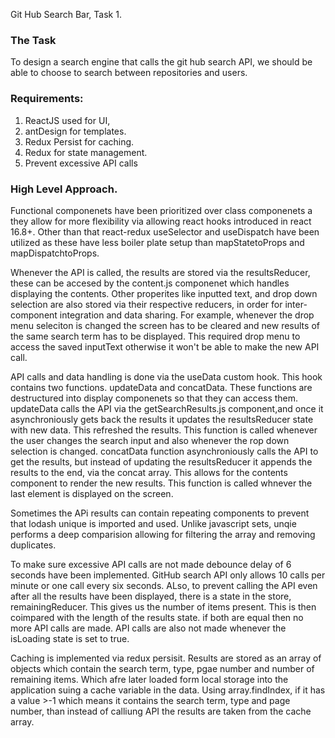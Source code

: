 Git Hub Search Bar, Task 1.


### The Task
To design a search engine that calls the git hub search API, we should be able to choose to search between repositories and users.

### Requirements:
1. ReactJS used for UI,
2. antDesign for templates.
3. Redux Persist for caching.
4. Redux for state management.
5. Prevent excessive API calls

### High Level Approach.
Functional componenets have been prioritized over class componenets a they allow for more flexibility via allowing react hooks introduced in react 16.8+. Other than that react-redux useSelector and useDispatch have been utilized as these have less boiler plate setup than mapStatetoProps and mapDispatchtoProps.

Whenever the API is called, the results are stored via the resultsReducer, these can be accesed by the content.js componenet which handles displaying the contents. Other properites like inputted text, and drop down selection are also stored via their respective reducers, in order for inter-component integration and data sharing. For example, whenever the drop menu seleciton is changed the screen has to be cleared and new results of the same search term has to be displayed. This required drop menu to access the saved inputText otherwise it won't be able to make the new API call.

API calls and data handling is done via the useData custom hook. This hook contains two functions. updateData and concatData. These functions are destructured into display componenets so that they can access them. updateData calls the API via the getSearchResults.js component,and once it asynchroniously gets back the results it updates the resultsReducer state with new data. This refreshed the results. This function is called whenever the user changes the search input and also whenever the rop down selection is changed. concatData function asynchroniously calls the API to get the results, but instead of updating the resultsReducer it appends the results to the end, via the concat array. This allows for the contents component to render the new results. This function is called whnever the last element is displayed on the screen.

Sometimes the APi results can contain repeating components to prevent that lodash unique is imported and used. Unlike javascript sets, unqie performs a deep comparision allowing for filtering the array and removing duplicates.

To make sure excessive API calls are not made debounce delay of 6 seconds have been implemented. GitHub search API only allows 10 calls per minute or one call every six seconds. ALso, to prevent calling the API even after all the results have been displayed, there is a state in the store, remainingReducer. This gives us the number of items present. This is then coimpared with the length of the results state. if both are equal then no more API calls are made. API calls are also not made whenever the isLoading state is set to true.

Caching is implemented via redux persisit. Results are stored as an array of objects which contain the search term, type, pgae number and number of remaining items. Which afre later loaded form local storage into the application suing a cache variable in the data. Using array.findIndex, if it has a value >-1 which means it contains the search term, type and page number, than instead of calliung API the results are taken from the cache array.
